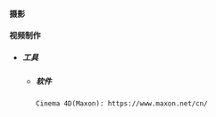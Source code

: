 #### 摄影

#### 

#### 视频制作

* ##### 工具

  * ##### 软件

    ```
    Cinema 4D(Maxon): https://www.maxon.net/cn/
    ```



